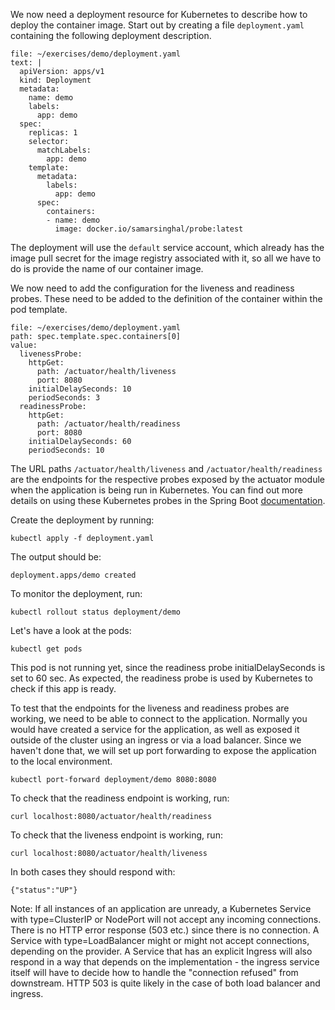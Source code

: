We now need a deployment resource for Kubernetes to describe how to deploy the container image. Start out by creating a file `deployment.yaml` containing the following deployment description.

```editor:append-lines-to-file
file: ~/exercises/demo/deployment.yaml
text: |
  apiVersion: apps/v1
  kind: Deployment
  metadata:
    name: demo
    labels:
      app: demo
  spec:
    replicas: 1
    selector:
      matchLabels:
        app: demo
    template:
      metadata:
        labels:
          app: demo
      spec:
        containers:
        - name: demo
          image: docker.io/samarsinghal/probe:latest
```

The deployment will use the `default` service account, which already has the image pull secret for the image registry associated with it, so all we have to do is provide the name of our container image.

We now need to add the configuration for the liveness and readiness probes. These need to be added to the definition of the container within the pod template.

```editor:insert-value-into-yaml
file: ~/exercises/demo/deployment.yaml
path: spec.template.spec.containers[0]
value:
  livenessProbe:
    httpGet:
      path: /actuator/health/liveness
      port: 8080
    initialDelaySeconds: 10
    periodSeconds: 3
  readinessProbe:
    httpGet:
      path: /actuator/health/readiness
      port: 8080
    initialDelaySeconds: 60
    periodSeconds: 10
```

The URL paths `/actuator/health/liveness` and `/actuator/health/readiness` are the endpoints for the respective probes exposed by the actuator module when the application is being run in Kubernetes. You can find out more details on using these Kubernetes probes in the Spring Boot [documentation](https://docs.spring.io/spring-boot/docs/current/reference/htmlsingle/#production-ready-kubernetes-probes).

Create the deployment by running:

```execute
kubectl apply -f deployment.yaml
```

The output should be:

```
deployment.apps/demo created
```

To monitor the deployment, run:

```execute
kubectl rollout status deployment/demo
```

Let's have a look at the pods:

```execute-2
kubectl get pods
```

This pod is not running yet, since the readiness probe initialDelaySeconds is set to 60 sec. As expected, the readiness probe is used by Kubernetes to check if this app is ready.


To test that the endpoints for the liveness and readiness probes are working, we need to be able to connect to the application. Normally you would have created a service for the application, as well as exposed it outside of the cluster using an ingress or via a load balancer. Since we haven't done that, we will set up port forwarding to expose the application to the local environment.

```execute
kubectl port-forward deployment/demo 8080:8080
```

To check that the readiness endpoint is working, run:

```execute-2
curl localhost:8080/actuator/health/readiness
```

To check that the liveness endpoint is working, run:

```execute-2
curl localhost:8080/actuator/health/liveness
```

In both cases they should respond with:

```
{"status":"UP"}
```


Note: If all instances of an application are unready, a Kubernetes Service with type=ClusterIP or NodePort will not accept any incoming connections. There is no HTTP error response (503 etc.) since there is no connection. A Service with type=LoadBalancer might or might not accept connections, depending on the provider. A Service that has an explicit Ingress will also respond in a way that depends on the implementation - the ingress service itself will have to decide how to handle the "connection refused" from downstream. HTTP 503 is quite likely in the case of both load balancer and ingress.